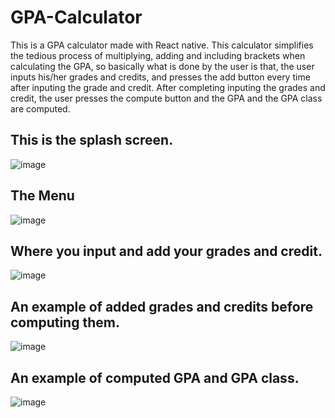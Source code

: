 # GPA-Calculator
This is a GPA calculator made with React native. This calculator simplifies the tedious process of multiplying, adding and including brackets when calculating the GPA, so basically what is done by the user is that, the user inputs his/her grades and credits, and presses the add button every time after inputing the grade and credit. After completing inputing the grades and credit, the user presses the compute button and the GPA and the GPA class are computed.  
<h2>This is the splash screen.</h2>
<img src="https://user-images.githubusercontent.com/39125180/147261149-4fe633c7-aebc-41bf-87cd-05b20bbb67e2.jpeg" alt="image"/>

<h2>The Menu</h2>
<img src="https://user-images.githubusercontent.com/39125180/147261225-56d9d1b1-ad5e-4986-8d97-0e6aebbd7b2d.jpeg" alt="image"/>

<h2>Where you input and add your grades and credit.</h2>
<img src="https://user-images.githubusercontent.com/39125180/147261331-b15b4bde-469a-4fec-a5d8-42ea33d5ae30.jpeg" alt="image"/>

<h2>An example of added grades and credits before computing them.</h2>
<img src="https://user-images.githubusercontent.com/39125180/147261401-678620d1-0a6c-4f44-986a-de385acb6053.jpeg" alt="image"/>

<h2>An example of computed GPA and GPA class.</h2>
<img src="https://user-images.githubusercontent.com/39125180/147261490-471c9c53-a51e-4828-bf1a-995ca5da0b97.jpeg" alt="image"/>
